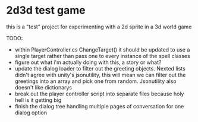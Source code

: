 # 2d3d test game

this is a "test" project for experimenting with a 2d sprite in a 3d world game

TODO:
- within PlayerController.cs ChangeTarget() it should be updated to use a single target rather than pass one to every instance of the spell classes
- figure out what i'm actually doing with this, a story or what?
- update the dialog loader to filter out the greeting objects. Nexted lists didn't agree with unity's jsonutility, this will mean we can filter out the greetings into an array and pick one from random. Jsonutility also doesn't like dictionarys
- break out the player controller script into separate files because holy hell is it getting big
- finish the dialog tree handling multiple pages of conversation for one dialog option
